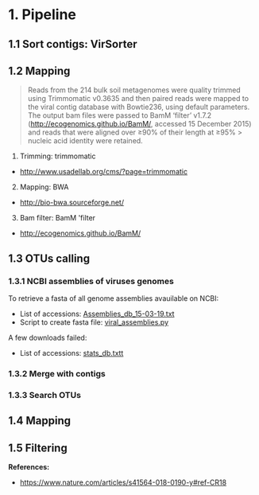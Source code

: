 # 1. Pipeline

## 1.1 Sort contigs: VirSorter

## 1.2 Mapping

> Reads from the 214 bulk soil metagenomes were quality trimmed using Trimmomatic v0.3635 and then paired reads were mapped to 
> the viral contig database with Bowtie236, using default parameters. The output bam files were passed to BamM ‘filter’ v1.7.2 
> (http://ecogenomics.github.io/BamM/, accessed 15 December 2015) and reads that were aligned over ≥90% of their length at ≥95% > nucleic acid identity were retained.

1. Trimming: trimmomatic
- http://www.usadellab.org/cms/?page=trimmomatic
2. Mapping: BWA
- http://bio-bwa.sourceforge.net/
3. Bam filter: BamM 'filter
- http://ecogenomics.github.io/BamM/

## 1.3 OTUs calling
### 1.3.1 NCBI assemblies of viruses genomes
To retrieve a fasta of all genome assemblies avauilable on NCBI:
- List of accessions: [Assemblies_db_15-03-19.txt](https://github.com/Mass23/Viral-ecology/blob/master/Assemblies_db_15-03-19.txt)
- Script to create fasta file: [viral_assemblies.py](https://github.com/Mass23/Viral-ecology/blob/master/viral_assemblies.py)

A few downloads failed:
- List of accessions: [stats_db.txtt](https://github.com/Mass23/Viral-ecology/blob/master/stats_db.txt)

### 1.3.2 Merge with contigs

### 1.3.3 Search OTUs

## 1.4 Mapping

## 1.5 Filtering

**References:**
- https://www.nature.com/articles/s41564-018-0190-y#ref-CR18
